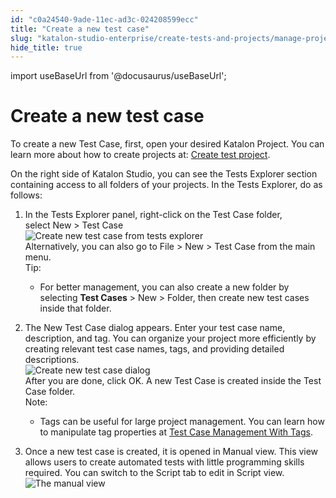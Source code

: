 ```yaml
---
id: "c0a24540-9ade-11ec-ad3c-024208599ecc"
title: "Create a new test case"
slug: "katalon-studio-enterprise/create-tests-and-projects/manage-projects/create-test-case/create-a-new-test-case"
hide_title: true
---
```

import useBaseUrl from '@docusaurus/useBaseUrl';


# <a id="task-43" class="anchor_top_offset"/><a id="ariaid-title1" class="anchor_top_offset"/>Create a new test case

<section xmlns="http://www.w3.org/1999/xhtml" className="section context">   <p className="p">To create a new Test Case, first, open your desired Katalon Project. You can learn more about how to create projects at: <a className="xref" href="/docs/katalon-studio-enterprise/create-tests-and-projects/manage-projects/manage-test-project#task-1224">Create test project</a>.</p>   <p className="p">On the right side of Katalon Studio, you can see the&nbsp;<span className="ph uicontrol">Tests Explorer</span>&nbsp;section containing access to all folders of your projects. In the&nbsp;<span className="ph uicontrol">Tests Explorer</span>, do as follows:</p> </section> 
<ol xmlns="http://www.w3.org/1999/xhtml" className="ol steps"><li className="li step stepexpand"><span className="ph cmd">In the <span className="ph uicontrol">Tests Explorer</span> panel, right-click on the&nbsp;<span className="ph uicontrol">Test Case</span>&nbsp;folder, select&nbsp;<span className="ph uicontrol">New</span> &gt; <span className="ph uicontrol">Test Case</span></span><div className="itemgroup info"><img className="image" width={500} src={useBaseUrl("/e7cef830-9ae2-11ec-ad3c-024208599ecc.png")} alt="Create new test case from tests explorer" /></div><div className="itemgroup info">Alternatively, you can also go to  <span className="ph uicontrol">File</span> &gt;  <span className="ph uicontrol">New</span> &gt;  <span className="ph uicontrol">Test Case</span> from the main menu.</div><div className="itemgroup info"><div className="note tip note_tip"><span className="note__title">Tip:</span> <ul className="ul"><li className="li"><p className="p">For better management, you can also create a new folder by selecting&nbsp;<strong className="ph b"><span className="ph uicontrol">Test Cases</span></strong> &gt; <span className="ph uicontrol">New</span> &gt; <span className="ph uicontrol">Folder</span>, then create new test cases inside that folder.</p></li></ul></div></div></li><li className="li step stepexpand"><span className="ph cmd">The&nbsp;<span className="ph uicontrol">New Test Case</span>&nbsp;dialog appears. Enter your test case name, description, and tag. You can organize your project more efficiently by creating relevant test case names, tags, and providing detailed descriptions.</span><div className="itemgroup info"><img className="image" width={500} src={useBaseUrl("/43d63040-9b8c-11ec-ad3c-024208599ecc.png")} alt="Create new test case dialog" /></div><div className="itemgroup stepresult">       <div className="p">After you are done, click&nbsp;<span className="ph uicontrol">OK</span>. A new Test Case is created inside the&nbsp;<span className="ph uicontrol">Test Case</span>&nbsp;folder.<div className="note note note_note"><span className="note__title">Note:</span>            <ul className="ul"><li className="li">               <p className="p">Tags can be useful for large project management. You can learn how to manipulate tag properties at&nbsp;<a className="xref j-external-link" href="https://docs.katalon.com/katalon-studio/docs/test-case-management-with-tags.html" target="_blank">Test Case Management With Tags</a>.</p>             </li></ul>         </div></div>     </div></li><li className="li step stepexpand"><span className="ph cmd">Once a new test case is created, it is opened in&nbsp;<span className="ph uicontrol">Manual</span>&nbsp;view. This view allows users to create automated tests with little programming skills required. You can switch to the&nbsp;<span className="ph uicontrol">Script</span>&nbsp;tab to edit in Script view.</span><div className="itemgroup info"><img className="image" src={useBaseUrl("/574c6e90-906b-11ec-ad3c-024208599ecc.png")} alt="The manual view" /></div></li></ol> 
